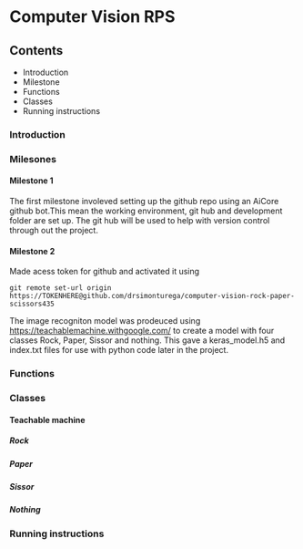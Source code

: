 # Computer Vision RPS

## Contents
* Introduction
* Milestone
* Functions
* Classes
* Running instructions

### Introduction


### Milesones

#### Milestone 1

The first milestone involeved setting up the github repo using an AiCore github bot.This mean the working environment, git hub and development folder are set up. The git hub will be used to help with version control through out the project.

#### Milestone 2

Made acess token for github and activated it using 
```
git remote set-url origin https://TOKENHERE@github.com/drsimonturega/computer-vision-rock-paper-scissors435
```
The image recogniton model was prodeuced using https://teachablemachine.withgoogle.com/ to create a model with four classes Rock, Paper, Sissor and nothing. This gave a keras_model.h5 and index.txt files for use with python code later in the project.


### Functions


### Classes

#### Teachable machine

##### Rock

##### Paper

##### Sissor

##### Nothing


### Running instructions
